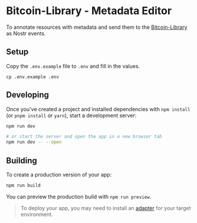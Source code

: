 # Bitcoin-Library - Metadata Editor

To annotate resources with metadata and send them to the [Bitcoin-Library](https://github.com/bitcoin-library) as Nostr events.

## Setup

Copy the `.env.example` file to `.env` and fill in the values.

    cp .env.example .env

## Developing

Once you've created a project and installed dependencies with `npm install` (or `pnpm install` or `yarn`), start a development server:

```bash
npm run dev

# or start the server and open the app in a new browser tab
npm run dev -- --open
```

## Building

To create a production version of your app:

```bash
npm run build
```

You can preview the production build with `npm run preview`.

> To deploy your app, you may need to install an [adapter](https://kit.svelte.dev/docs/adapters) for your target environment.
